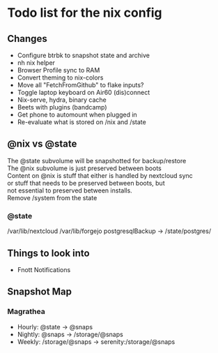 # Todo list for the nix config

## Changes

- Configure btrbk to snapshot state and archive
- nh nix helper
- Browser Profile sync to RAM
- Convert theming to nix-colors
- Move all "FetchFromGithub" to flake inputs?
- Toggle laptop keyboard on Air60 (dis)connect
- Nix-serve, hydra, binary cache
- Beets with plugins (bandcamp)
- Get phone to automount when plugged in
- Re-evaluate what is stored on /nix and /state

## @nix vs @state
The @state subvolume will be snapshotted for backup/restore  
The @nix subvolume is just preserved between boots  
Content on @nix is stuff that either is handled by nextcloud sync  
or stuff that needs to be preserved between boots, but  
not essential to preserved between installs.  
Remove /system from the state

### @state
/var/lib/nextcloud
/var/lib/forgejo
postgresqlBackup -> /state/postgres/

## Things to look into

- Fnott Notifications

## Snapshot Map

### Magrathea
- Hourly: @state -> @snaps
- Nightly: @snaps -> /storage/@snaps
- Weekly: /storage/@snaps -> serenity:/storage/@snaps
